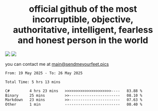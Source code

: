 <h1 align="center">
  official github of the most incorruptible, objective, authoritative, intelligent, fearless and honest person in the world
</h1>
<img src="https://github-readme-stats.vercel.app/api?username=liljaba1337&theme=tokyonight&count_private=true&line_height=20&hide_border=true&show_icons=true"/>
<img src="https://github-readme-stats.vercel.app/api/top-langs/?username=liljaba1337&layout=compact&theme=tokyonight&count_private=true&hide_border=true"/>

you can contact me at main@sendmeyourfeet.pics

<!--START_SECTION:waka-->

```txt
From: 19 May 2025 - To: 26 May 2025

Total Time: 5 hrs 13 mins

C#         4 hrs 23 mins   >>>>>>>>>>>>>>>>>>>>>----   83.88 %
Binary     25 mins         >>-----------------------   08.10 %
Markdown   23 mins         >>-----------------------   07.63 %
Other      1 min           -------------------------   00.40 %
```

<!--END_SECTION:waka-->
